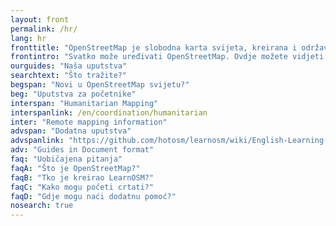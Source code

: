 ```yaml
---
layout: front
permalink: /hr/
lang: hr
fronttitle: "OpenStreetMap je slobodna karta svijeta, kreirana i održavana od rastuće zajednice hobi kartografa."
frontintro: "Svatko može uređivati OpenStreetMap. Ovdje možete vidjeti jednostavna LearnOSM korak-po-korak uputstva kako početi dodavati podatke na OpenStreetMap, kako koristiti OpenStreetMap i kako koristiti OpenStreetMap podatke. Ako ste zainteresirani za održavanje OpenStreetMap radionice, pogledajte naše LearnOSM materijale za trenere."
ourguides: "Naša uputstva"
searchtext: "Što tražite?"
begspan: "Novi u OpenStreetMap svijetu?"
beg: "Uputstva za početnike"
interspan: "Humanitarian Mapping"
interspanlink: /en/coordination/humanitarian
inter: "Remote mapping information"
advspan: "Dodatna uputstva"
advspanlink: "https://github.com/hotosm/learnosm/wiki/English-Learning-Guides"
adv: "Guides in Document format"
faq: "Uobičajena pitanja"
faqA: "Što je OpenStreetMap?"
faqB: "Tko je kreirao LearnOSM?"
faqC: "Kako mogu početi crtati?"
faqD: "Gdje mogu naći dodatnu pomoć?"
nosearch: true
---
```

